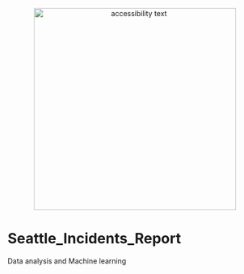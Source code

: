 
<p align="center">
  <img src="http://www.seattle.gov/light/images2/sclLogo.png" width="400" alt="accessibility text">
</p>

# Seattle_Incidents_Report
Data analysis and Machine learning
